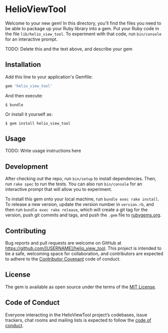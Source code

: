 # HelioViewTool

Welcome to your new gem! In this directory, you'll find the files you need to be able to package up your Ruby library into a gem. Put your Ruby code in the file `lib/helio_view_tool`. To experiment with that code, run `bin/console` for an interactive prompt.

TODO: Delete this and the text above, and describe your gem

## Installation

Add this line to your application's Gemfile:

```ruby
gem 'helio_view_tool'
```

And then execute:

    $ bundle

Or install it yourself as:

    $ gem install helio_view_tool

## Usage

TODO: Write usage instructions here

## Development

After checking out the repo, run `bin/setup` to install dependencies. Then, run `rake spec` to run the tests. You can also run `bin/console` for an interactive prompt that will allow you to experiment.

To install this gem onto your local machine, run `bundle exec rake install`. To release a new version, update the version number in `version.rb`, and then run `bundle exec rake release`, which will create a git tag for the version, push git commits and tags, and push the `.gem` file to [rubygems.org](https://rubygems.org).

## Contributing

Bug reports and pull requests are welcome on GitHub at https://github.com/[USERNAME]/helio_view_tool. This project is intended to be a safe, welcoming space for collaboration, and contributors are expected to adhere to the [Contributor Covenant](http://contributor-covenant.org) code of conduct.

## License

The gem is available as open source under the terms of the [MIT License](https://opensource.org/licenses/MIT).

## Code of Conduct

Everyone interacting in the HelioViewTool project’s codebases, issue trackers, chat rooms and mailing lists is expected to follow the [code of conduct](https://github.com/[USERNAME]/helio_view_tool/blob/master/CODE_OF_CONDUCT.md).

